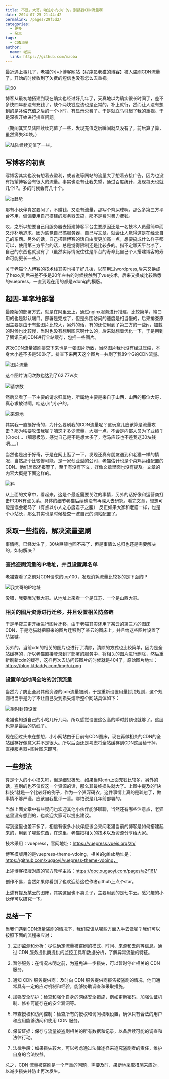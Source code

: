 ```yaml
---
title: 不是，大哥，咱这小门小户的，别搞我CDN流量啊
date: 2024-07-25 21:44:42
permalink: /pages/29f5d2/
categories:
  - 更多
  - 杂文
tags:
  - CDN流量
author: 
  name: 老猫
  link: https://github.com/maoba
---
```

最近遇上事儿了，老猫的小小博客网站【[程序员老猫的博客](https://blog.ktdaddy.com/)】被人盗刷CDN流量了。开始的时候收到了欠费的短信也没有怎么去重视。

<!-- more -->

![00](https://cdn.ktdaddy.com/cdn/00.jpg)

博客从最初地搭建到现在确实也经过好几年了，天真地以为确实很长时间了，差不多快四年都没有充钱了，缺个两块钱应该也是正常的，补上就行，然而让人没有想到的是补偿充值之后的一个小时，有显示欠费了。于是就立马引起了我的重视。于是深夜开始进行排查问题。

（期间其实又陆陆续续充值了一些，发现充值之后瞬间就又没有了，前后算了算，虽然痛失30块。）

![陆陆续续充值了一些](https://cdn.ktdaddy.com/cdn/01.png)。


## 写博客的初衷
写博客其实也没有想着去盈利，或者说等网站的流量大了想着去接广告，因为也没有指望博客会有很大的流量。事实也没有让我失望，通过百度统计，发现每天也就几个IP。多的时候会有几十个。

![ip趋势](https://cdn.ktdaddy.com/cdn/02.png)

那有小伙伴肯定要问了，不赚钱，又没有流量，那写个鸡屎球啊。那么多第三方平台不用，偏偏要用自己搭建的服务器去搞，那不是费时费力费钱。

哎，之所以想要自己用服务器去搭建博客平台主要原因还是一名技术人员最简单而又淳朴地追求，因为感觉自己搞服务器，自己写文章，就会让人觉得这是在经营自己的东西。另外的话，自己搭建博客的话自由度更加高一点，想要搞成什么样子都可以，使用第三方平台的话，总是觉得限制还是比较多的。指不定哪天平台凉了，自己的东西也就没有了（虽然实际情况往往是平台的寿命比自己个人搭建博客的寿命可能更长一些。）

关于老猫个人博客的技术栈其实也换了好几拨，以前用过wordpress,后来又换成了hexo,到后来差不多是20年左右的时候接触到了vue技术，后来又换成比较熟悉的vuepress，一直到现在用的都是vdonig的模版。

## 起因-草率地部署

最原始的部署方式，就是在阿里云上，通过nginx服务进行搭建，比较简单，端口用的也是默认端口。部署是完成了，但是外围访问的速度是相当慢的，后来排查原因主要是由于有些图片比较大，另外的话，有的还使用到了第三方的一些js，加载的时候也比较慢，当时也没有想到图床啊什么的，后来就想着优化一下，于是用到了腾讯云的CDN进行全站缓存，包括一些图片。

这次CDN流量被刷排查下来也是一张图片所致，当然图片我也没有经过压缩，本身大小差不多是500k了。排查下来两天这个图片一共刷了我89个G的CDN流量。

![图片流量](https://cdn.ktdaddy.com/cdn/03.png)

这个图片访问次数也达到了62.77w次

![请求数](https://cdn.ktdaddy.com/cdn/04.png)

然后又看了一下主要的请求归属地，所属地主要是来自于山西，山西的那位大哥，真心求放过啊，咱这小门小户的。

![来源地](https://cdn.ktdaddy.com/cdn/05.png)

其实我一直挺好奇的，为什么要刷我的CDN流量呢？这玩意儿应该算是流量攻击？那为啥要攻击我呢？咱这才多少流量，大胆一点，不会是内部人员为了业绩？(⊙o⊙)…（细思极恐，感觉自己是不是想太多了，老马应该也不差我这30块钱吧。。。）

当然也是出于好奇，于是在网上逛了一下，发现还真有朋友遇到和老猫一样的情况，当然那个比较惨可能，是一家创业型的公司，老猫估计也是个菜鸡运维配置的CDN。他们居然还报警了，至于有没有下文，好像文章里面也没有提及。文章的内容大概是下面这样的。


![料](https://cdn.ktdaddy.com/cdn/cdn.png)

从上面的文章中，看起来，这是个最近需要关注的事情，另外的话好像和运营商打击PCDN有点关系。具体的细节老猫后续也没有再深入去研究。看完文章，想想可能是误会老马了（有点以小人之心度君子之腹）
反正如果大家和老猫一样，也是个小站长，那么其实也是时候检查一波自己的网站配置了。


## 采取一些措施，解决流量盗刷
事情呢，已经发生了，30块巨额也回不来了，但是事情么总归也还是需要解决的，如何解决？

### 查找盗刷流量的IP地址，并且设置黑名单
老猫查看了之前对CDN请求的top100，发现消耗流量比较多的是下面的IP

![我大哥的IP地址](https://cdn.ktdaddy.com/cdn/ip.png)

没错，我要曝光我大哥。从地址上来看一个是江苏、一个是山西大哥。

### 相关的图片资源进行迁移，并且设置相关防盗链
于是半夜三更开始进行图片迁移，由于老猫其实还用了某云的第三方的图床CDN，于是老猫就把原来的图片迁移到了某云的图床上，并且给这些图片设置了防盗链。

另外的，当前cdn的相关的图片也进行了清除，清除的方式也比较简单，因为是全站缓存的，所以老猫直接登录到了部署的服务中，将相关的图片进行删除，然后重新刷新cdn的缓存，这样再次去访问该图片的时候就是404了，原始图片地址：https://blog.ktdaddy.com/img/ui.png


### 设置单位时间全站的封顶流量
当然为了防止全局其他资源的cdn流量被刷，于是重新设置用量封顶规则，这个规则相当于是为了不让自己受到损失熔断整个网站具体如下：

![瞬时封顶设置](https://cdn.ktdaddy.com/cdn/06.png)

老猫也知道自己的小站几斤几两，所以感觉设置这么高的瞬时封顶也就够了。这层也算是最后的防线了。

现在回过头来在想想，小小网站由于目前有CDN图床，现在再做相关的CDN的全站缓存好像意义并不是很大。所以后面还是考虑将全站缓存到CDN这层给干掉，直接服务器+图片图床即可。

## 一些想法
算是个人的小小损失吧，但是细思极恐，如果当时cdn上面充钱比较多，另外的话，盗刷的也不仅仅这一个资源的话，那么其最终损失就大了。上图中提及的“快科技”就是一个比较好的例子，作为一个资深码农，这件事情上真的是疏忽了，做事情不够严谨，应该自我批评一番。哪怕说是几年前部署的。

当然上面文章中有些疑问也欢迎其他小伙伴能够聊聊，当然还有哪些注意点，老猫这里没有想到的，也欢迎大家可以提出建议。

写到这里也差不多了，相信有很多小伙伴应该会来问老猫当前的博客是如何搭建起来的，用到了哪些东西，在这里，老猫把相关的技术以及资源分享给大家。

技术采用：vuepress，官网地址：https://vuepress.vuejs.org/zh/

博客模版用的是vuepress-theme-vdoing，相关的gitlab地址是：https://github.com/xugaoyi/vuepress-theme-vdoing，

上述博客模版对应的官方教学主站：https://doc.xugaoyi.com/pages/a2f161/

创作不易，当然如果你看到了也欢迎给这位作者github上点个star。

上述有提及某云的图床，其实这里也不卖关子，主要用到的是七牛云。感兴趣的小伙伴可以研究一下。

## 总结一下
当我们遇到CDN流量盗刷的情况下，我们应该从哪些方面入手去做呢？我们可以按照下面的流程来应对：

1. 立即监测和分析：尽快确定流量被盗刷的模式、时间、来源和去向等信息。通过 CDN 服务提供商提供的监控工具和数据分析，了解异常流量的特征。

2. 暂停服务：在情况未明之前，为避免进一步损失，可以暂时停止相关的 CDN 服务。

3. 通知 CDN 服务提供商：及时向 CDN 服务提供商报告被盗刷的情况，他们通常具有一定的应对机制和经验，能够协助调查和采取措施。

4. 加强安全防护：检查和强化自身的网络安全措施，例如更新密码、加强认证机制、修补可能存在的安全漏洞等。

5. 审查授权和访问控制：检查所有的授权和访问权限设置，确保只有合法的用户和应用能够访问和使用 CDN 服务。

6. 保留证据：保存与流量被盗刷相关的所有数据和记录，以备后续可能的调查和法律行动。

7. 法律手段：如果损失较大，可以考虑通过法律途径来追究盗刷者的责任，维护自身的合法权益。

总之，CDN 流量被盗刷是一个严重的问题，需要及时、果断地采取措施来应对，以减少损失并防止再次发生。














